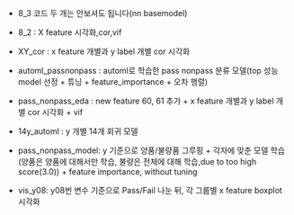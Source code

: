 - 8_3 코드 두 개는 안보셔도 됩니다(nn basemodel)

- 8_2 : X feature 시각화,cor,vif

- XY_cor : x feature 개별과 y label 개별 cor 시각화

- automl_passnonpass : automl로 학습한 pass nonpass 분류 모델(top 성능 model 선정 + 튜닝 + feature_importance + 오차 행렬)

- pass_nonpass_eda : new feature 60, 61 추가 + x feature 개별과 y label 개별 cor 시각화 + vif 

- 14y_automl : y 개별 14개 회귀 모델

- pass_nonpass_model: y 기준으로 양품/불량품 그루핑 + 각자에 맞춘 모델 학습(양품은 양품에 대해서만 학습, 불량은 전체에 대해 학습,due to too high score(3.0)) + feature importance, without tuning

- vis_y08: y08번 변수 기준으로 Pass/Fail 나눈 뒤, 각 그룹별 x feature boxplot 시각화
